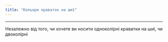```yaml
---
title: "Кольори краваток на шиї"
---
```


***

Незалежно від того, чи хочете ви носити одноколірні краватки на шиї, чи двоколірні





